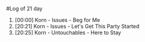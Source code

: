 #Log of 21 day

1. [00:00] Korn - Issues - Beg for Me
1. [20:21] Korn - Issues - Let's Get This Party Started
1. [20:25] Korn - Untouchables - Here to Stay
